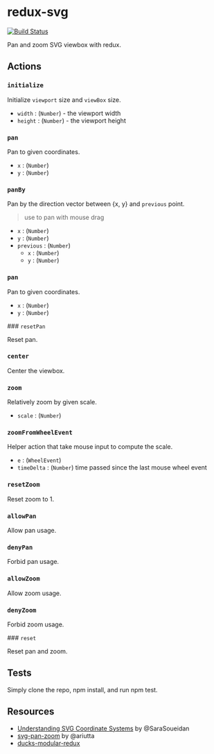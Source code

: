 # redux-svg

[![Build Status][travis-svg]][travis-url]

Pan and zoom SVG viewbox with redux.

## Actions

### `initialize`

Initialize `viewport` size and `viewBox` size.

- `width` : (`Number`) - the viewport width
- `height` : (`Number`) - the viewport height

### `pan`

Pan to given coordinates.

- `x` : (`Number`)
- `y` : (`Number`)

### `panBy`

Pan by the direction vector between {x, y} and `previous` point.
> use to pan with mouse drag

- `x` : (`Number`)
- `y` : (`Number`)
- `previous` : (`Number`)
  - `x` : (`Number`)
  - `y` : (`Number`)
  
### `pan`

Pan to given coordinates.

- `x` : (`Number`)
- `y` : (`Number`)

### `resetPan`

Reset pan.

### `center`

Center the viewbox.

### `zoom`

Relatively zoom by given scale.

- `scale` : (`Number`)

### `zoomFromWheelEvent`

Helper action that take mouse input to compute the scale.

- `e` : (`WheelEvent`)
- `timeDelta` : (`Number`) time passed since the last mouse wheel event

### `resetZoom`

Reset zoom to 1.

### `allowPan`

Allow pan usage.

### `denyPan`

Forbid pan usage.

### `allowZoom`

Allow zoom usage.

### `denyZoom`

Forbid zoom usage.

### `reset`

Reset pan and zoom.

## Tests

Simply clone the repo, npm install, and run npm test.

## Resources

- [Understanding SVG Coordinate Systems](https://www.sarasoueidan.com/blog/svg-coordinate-systems/) by @SaraSoueidan
- [svg-pan-zoom](https://github.com/ariutta/svg-pan-zoom) by @ariutta
- [ducks-modular-redux](https://github.com/erikras/ducks-modular-redux)

[package-url]: https://npmjs.org/package/redux-svg
[travis-svg]: https://travis-ci.org/reviz/redux-svg.svg
[travis-url]: https://travis-ci.org/reviz/redux-svg
